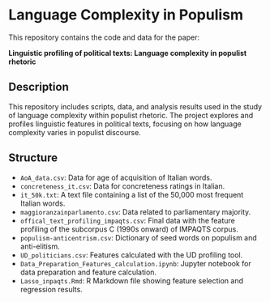 # Language Complexity in Populism

This repository contains the code and data for the paper:

**Linguistic profiling of political texts: Language complexity in populist rhetoric**

## Description

This repository includes scripts, data, and analysis results used in the study of language complexity within populist rhetoric. The project explores and profiles linguistic features in political texts, focusing on how language complexity varies in populist discourse.

## Structure

- `AoA_data.csv`: Data for age of acquisition of Italian words.
- `concreteness_it.csv`: Data for concreteness ratings in Italian.
- `it_50k.txt`: A text file containing a list of the 50,000 most frequent Italian words.
- `maggioranzainparlamento.csv`: Data related to parliamentary majority.
- `offical_text_profiling_impaqts.csv`: Final data with the feature profiling of the subcorpus C (1990s onward) of IMPAQTS corpus.
- `populism-anticentrism.csv`: Dictionary of seed words on populism and anti-elitism.
- `UD_politicians.csv`: Features calculated with the UD profiling tool.
- `Data_Preparation_Features_calculation.ipynb`: Jupyter notebook for data preparation and feature calculation.
- `Lasso_inpaqts.Rmd`: R Markdown file showing feature selection and regression results.
